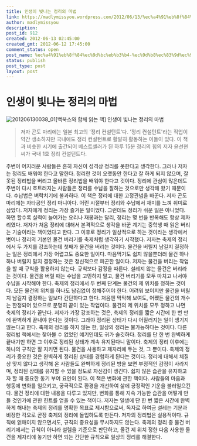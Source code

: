 ```yaml
---
title: 인생이 빛나는 정리의 마법
link: https://madlymissyou.wordpress.com/2012/06/13/%ec%a4%91%eb%8f%84%ec%9d%bc%eb%b3%b4-%ec%9d%b8%ec%83%9d%ec%9d%b4-%eb%b9%9b%eb%82%98%eb%8a%94-%ec%a0%95%eb%a6%ac%ec%9d%98-%eb%a7%88%eb%b2%95/
author: madlymissyou
description: 
post_id: 912
created: 2012-06-13 02:45:00
created_gmt: 2012-06-12 17:45:00
comment_status: open
post_name: %ec%a4%91%eb%8f%84%ec%9d%bc%eb%b3%b4-%ec%9d%b8%ec%83%9d%ec%9d%b4-%eb%b9%9b%eb%82%98%eb%8a%94-%ec%a0%95%eb%a6%ac%ec%9d%98-%eb%a7%88%eb%b2%95
status: publish
post_type: post
layout: post
---
```


# 인생이 빛나는 정리의 마법

![201206130038_01](https://madlymissyou.files.wordpress.com/2015/01/201206130038_01.jpg)[백북스와 함께 읽는 책] 인생이 빛나는 정리의 마법 

> 저자 곤도 마리에는 일본 최고의 '정리 컨설턴트'다. '정리 컨설턴트'라는 직업이 약간 생소하지만 국내에도 정리 컨설턴트로 활발히 활동하는 이들이 있다. 이 책과 비슷한 시기에 출간되어 베스트셀러가 된 하루 15분 정리의 힘의 저자 윤선현씨가 국내 1호 정리 컨설턴트다.

주변이 어지러운 사람들은 흔히 자신이 성격상 정리를 못한다고 생각한다. 그러나 저자는 정리도 배워야 한다고 말한다. 정리란 것이 오랫동안 한다고 잘 하게 되지 않으며, 잘못된 정리법을 버리고 올바른 정리법을 배워야 한다고 것이다. 정리에 관심이 많은데도 주변이 다시 흐트러지는 사람들은 정리를 수납을 잘하는 것으로만 생각해 왔기 때문이다. 수납법은 벼락치기에 불과하다. 이 책은 정리에 대한 고정관념을 바꾼다. 저자 곤도 마리에는 자타공인 정리 마니아다. 어린 시절부터 정리와 수납에서 재미를 느껴 취미로 삼았다. 저자에게 정리는 가장 즐거운 일이었다. 그런데도 정리가 쉬운 일은 아니었다. 하면 할수록 실력이 늘어가는 요리나 재봉과는 달리, 정리는 몇 번을 반복해도 항상 제자리였다. 저자가 처음 정리에 대해서 본격적으로 생각을 바꾼 계기는 중학생 때 읽은 버리는 기술이라는 책이었다고 한다. 그 이후로 정리가 일상적으로 하는 것이라는 생각에서 벗어나 정리의 기본인 물건 버리기를 축제처럼 생각하기 시작했다. 저자는 축제의 정리에서 두 가지를 강조하는데 첫째가 물건을 버리는 것이다. 물건을 버릴지 남길지 결정하는 일은 정리에서 가장 어렵고도 중요한 일이다. 마음먹기도 쉽지 않을뿐더러 물건 하나하나 버릴지 말지 결정하는 것은 정신적으로 피곤한 일이다. 저자는 물건을 버리는 작업을 할 때 규칙을 활용하지 않는다. 규칙보다 감정을 따른다. 설레지 않는 물건은 버리라는 것이다. 물건을 버릴 때는 수납을 고민하지 말고, 물건 버리기를 모두 마치고 나서야 수납을 시작해야 한다. 축제의 정리에서 두 번째 단계는 물건의 제 위치를 정하는 것이다. 모든 물건의 위치를 하나도 남김없이 정해주어야 한다. 어려워 보이지만 물건을 버릴지 남길지 결정하는 일보다 간단하다고 한다. 처음엔 막막해 보여도, 어쨌든 물건의 개수는 한정되어 있으므로 분명히 끝이 있는 작업이다. 물건의 제 위치를 모두 정하고 나면 축제의 정리가 끝난다. 저자가 가장 강조하는 것은, 축제의 정리를 짧은 시간에 한 번 만에 완벽하게 끝내야 한다는 것이다. 그래야 정리된 상태가 다시 어질러지는 일이 생기지 않는다고 한다. 축제의 정리를 하지 않는 한, 일상의 정리는 불가능하다는 것이다. 다른 정리법 책에서는 찾아볼 수 없었던 얘기인데도 귀가 솔깃하다. 정리를 단 한 번 완벽하게 끝내기만 하면 그 이후로 정리된 상태가 계속 유지된다니 말이다. 축제의 정리 이후에는 하나의 규칙만 잘 지키면 된다. 물건을 사용하고 제자리에 두는 것, 그 뿐이다. 축제의 정리가 중요한 것은 완벽하게 정리된 상태를 경험하게 된다는 것이다. 정리에 대해서 체질상 맞지 않다고 생각해 온 사람들도 완벽하게 정리된 방을 보면 부정적인 감정이 사라지며, 정리된 상태를 유지할 수 있을 정도로 자신감이 생긴다. 쉽지 않은 습관을 유지하고자 할 때 중요한 동기 부여 요인이 된다. 이 책은 변화에 관한 책이다. 사람들의 마음과 행동에 변화를 일으키고, 궁극적으로 환경을 개선하여 삶에 긍정적인 기운을 불러일으킨다. 물건 정리에 대한 내용을 다루고 있지만, 변화를 통해 지속 가능한 습관을 어떻게 만들 것인가에 관한 힌트를 얻을 수 있는 책이다. 저자는 일생에 단 한 번 짧은 시간에 완벽하게 해내는 축제의 정리를 명확한 목표로 제시함으로써, 독자로 하여금 설레는 기분과 비장한 각오로 곧장 축제의 정리에 돌입하도록 만든다. 저자의 정리법은 실용적이다. 규칙에 얽매이지 않으면서도, 규칙의 중요성을 무시하지도 않는다. 축제의 정리 중 물건 버리기에서는 규칙이 아니라 설렘을 기준으로 판단하고, 물건 제 위치 정한 다음 사용한 물건을 제자리에 놓기만 하면 되는 간단한 규칙으로 일상의 정리를 해결한다.